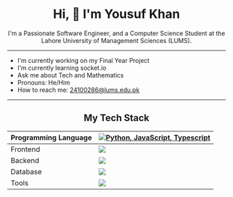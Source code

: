 <div
  align="center"
>

# Hi, 👋 I'm Yousuf Khan
I'm a Passionate Software Engineer, and a Computer Science Student at the Lahore University of Management Sciences (LUMS).
</div>
<hr>

- I'm currently working on my Final Year Project
- I'm currently learning socket.io
- Ask me about Tech and Mathematics
- Pronouns: He/Him
- How to reach me: [24100286@lums.edu.pk](mailto:24100286@lums.edu.pk) 
<hr>

<div align=center>

## My Tech Stack

|Programming Language | [![Python, JavaScript, Typescript](https://skillicons.dev/icons?i=python,js,ts)](https://skillicons.dev)|
|---|---|
|Frontend | [![](https://skillicons.dev/icons?i=nodejs,react,nextjs,tailwindcss,redux)](https://skillicons.dev)|
|Backend | [![](https://skillicons.dev/icons?i=django,nodejs,expressjs,mongo)](https://skillicons.dev)|
|Database | [![](https://skillicons.dev/icons?i=mongodb,postgres,mysql)](https://skillicons.dev)|
|Tools | [![](https://skillicons.dev/icons?i=git,github,vscode,postman,bash)](https://skillicons.dev)|

</div>


<!-- <h2
  style="
    font-size: 2rem; 
    font-weight: 700; 
    color: #ffffff; 
    align-items: center; 
    justify-content: center; 
    display: flex; 
    font-family: 'Inter', sans-serif;"
>My Tech Stack</h2> -->

<!--
**Yousuf24100286/Yousuf24100286** is a ✨ _special_ ✨ repository because its `README.md` (this file) appears on your GitHub profile.

Here are some ideas to get you started:

- 🔭 I’m currently working on ...
- 🌱 I’m currently learning ...
- 👯 I’m looking to collaborate on ...
- 🤔 I’m looking for help with ...
- 💬 Ask me about ...
- 📫 How to reach me: ...
- 😄 Pronouns: ...
- ⚡ Fun fact: ...
-->

